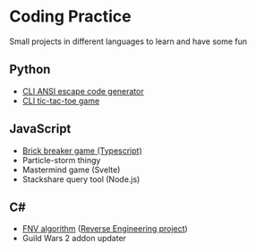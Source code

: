 # Coding Practice

Small projects in different languages to learn and have some fun

## Python

- [CLI ANSI escape code generator](/ansi-escape-code-generator)
- [CLI tic-tac-toe game](/tic-tac-toe)

## JavaScript

- [Brick breaker game (Typescript)](https://github.com/mriot/brick-breaker)
- Particle-storm thingy
- Mastermind game (Svelte)
- Stackshare query tool (Node.js)

## C#

- [FNV algorithm](https://github.com/mriot/jubjub/blob/master/fnv-algo.cs) ([Reverse Engineering project](https://github.com/mriot/jubjub))
- Guild Wars 2 addon updater

